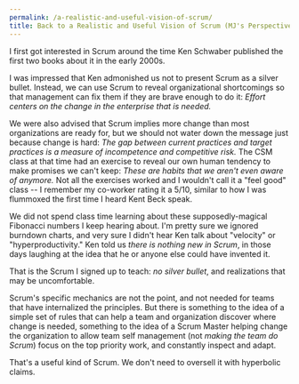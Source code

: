 ```yaml
---
permalink: /a-realistic-and-useful-vision-of-scrum/
title: Back to a Realistic and Useful Vision of Scrum (MJ's Perspective Only)
---
```

I first got interested in Scrum around the time Ken Schwaber published the first two books about it in the early 2000s.

I was impressed that Ken admonished us not to present Scrum as a silver bullet.   Instead, we can use Scrum to reveal organizational shortcomings so that management can fix them if they are brave enough to do it: _Effort centers on the change in the enterprise that is needed._

We were also advised that Scrum implies more change than most organizations are ready for, but we should not water down the message just because change is hard: _The gap between current practices and target practices is a measure of incompetence and competitive risk._ The CSM class at that time had an exercise to reveal our own human tendency to make promises we can't keep: _These are habits that we aren't even aware of anymore._  Not all the exercises worked and I wouldn't call it a "feel good" class -- I remember my co-worker rating it a 5/10, similar to how I was flummoxed the first time I heard Kent Beck speak.

We did not spend class time learning about these supposedly-magical Fibonacci numbers I keep hearing about.  I'm pretty sure we ignored burndown charts, and very sure I didn't hear Ken talk about "velocity" or "hyperproductivity."  Ken told us _there is nothing new in Scrum_, in those days laughing at the idea that he or anyone else could have invented it.

That is the Scrum I signed up to teach: _no silver bullet_, and realizations that may be uncomfortable.

Scrum's specific mechanics are not the point, and not needed for teams that have internalized the principles.  But there is something to the idea of a simple set of rules that can help a team and organization discover where change is needed, something to the idea of a Scrum Master helping change the organization to allow team self management (not *making the team do Scrum*) focus on the top priority work, and constantly inspect and adapt.

That's a useful kind of Scrum.  We don't need to oversell it with hyperbolic claims.
